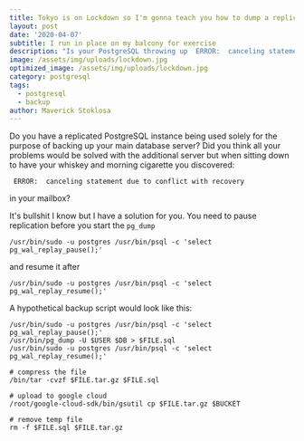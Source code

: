 ```yaml
---
title: Tokyo is on Lockdown so I'm gonna teach you how to dump a replicated PostgreSQL Database
layout: post
date: '2020-04-07'
subtitle: I run in place on my balcony for exercise
description: "Is your PostgreSQL throwing up  ERROR:  canceling statement due to conflict with recovery?"
image: /assets/img/uploads/lockdown.jpg
optimized_image: /assets/img/uploads/lockdown.jpg
category: postgresql
tags:
  - postgresql
  - backup
author: Maverick Stoklosa
---
```


Do you have a replicated PostgreSQL instance being used solely for the purpose of backing up your main database server? Did you think all your problems would be solved with the additional server but when sitting down to have your whiskey and morning cigarette you discovered:

```
 ERROR:  canceling statement due to conflict with recovery
```

in your mailbox?

It's bullshit I know but I have a solution for you. You need to pause replication before you start the `pg_dump` 

```
/usr/bin/sudo -u postgres /usr/bin/psql -c 'select pg_wal_replay_pause();'
```

and resume it after

```
/usr/bin/sudo -u postgres /usr/bin/psql -c 'select pg_wal_replay_resume();'
```

A hypothetical backup script would look like this:

```
/usr/bin/sudo -u postgres /usr/bin/psql -c 'select pg_wal_replay_pause();'
/usr/bin/pg_dump -U $USER $DB > $FILE.sql
/usr/bin/sudo -u postgres /usr/bin/psql -c 'select pg_wal_replay_resume();'

# compress the file
/bin/tar -cvzf $FILE.tar.gz $FILE.sql

# upload to google cloud
/root/google-cloud-sdk/bin/gsutil cp $FILE.tar.gz $BUCKET

# remove temp file
rm -f $FILE.sql $FILE.tar.gz
```
